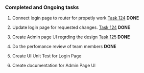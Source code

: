 ### Completed and Ongoing tasks

1. Connect login page to router for propetly work [Task 124](https://github.com/MUN-COMP6905/project-eteam/pull/124#issue-1637550158) **DONE**

2. Update login page for requested changes. [Task 124](https://github.com/MUN-COMP6905/project-eteam/pull/124#issue-1637550158) **DONE**

3. Create Admin page UI regrding the design [Task 125](https://github.com/MUN-COMP6905/project-eteam/issues/125#issue-1638596615) **DONE**

4. Do the perfomance review of team members **DONE**

5. Create UI Unit Test for Login Page

6. Create documentation for Admin Page UI 
